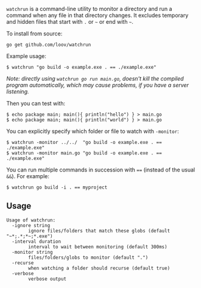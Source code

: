`watchrun` is a command-line utility to monitor a directory and run a command
when any file in that directory changes. It excludes temporary and hidden files
that start with `.` or `~` or end with `~`.

To install from source:

```
go get github.com/loov/watchrun
```

Example usage:

```
$ watchrun "go build -o example.exe . == ./example.exe"
```

_Note: directly using `watchrun go run main.go`, doesn't kill the compiled program automatically, which may cause problems, if you have a server listening._

Then you can test with:

```
$ echo package main; main(){ println("hello") } > main.go
$ echo package main; main(){ println("world") } > main.go
```

You can explicitly specify which folder or file to watch with `-monitor`:

```
$ watchrun -monitor ../../  "go build -o example.exe . == ./example.exe"
$ watchrun -monitor main.go "go build -o example.exe . == ./example.exe"
```

You can run multiple commands in succession with `==` (instead of the usual `&&`). For example:

```
$ watchrun go build -i . == myproject
```

## Usage

```
Usage of watchrun:
  -ignore string
        ignore files/folders that match these globs (default "~*;.*;*~;*.exe")
  -interval duration
        interval to wait between monitoring (default 300ms)
  -monitor string
        files/folders/globs to monitor (default ".")
  -recurse
        when watching a folder should recurse (default true)
  -verbose
        verbose output
```